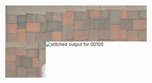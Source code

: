 ```bash
```
<img src='../../images/00100_0003/00030.jpg' width='64px' align='left' />
<img src='../../images/00100_0003/00031.jpg' width='64px' align='left' />
<img src='../../images/00100_0003/00032.jpg' width='64px' align='left' />
<img src='../../images/00100_0003/00033.jpg' width='64px' align='left' />
<img src='../../images/00100_0003/00034.jpg' width='64px' align='left' />
<img src='../../images/00100_0003/00035.jpg' width='64px' align='left' />
<img src='../../images/00100_0003/00036.jpg' width='64px' align='left' />
<img src='../../images/00100_0003/00037.jpg' width='64px' align='left' />
<img src='../../images/00100_0003/00038.jpg' width='64px' align='left' />
<img src='00100_0003.png' alt='stitched output for 00100' title='stitched' />
